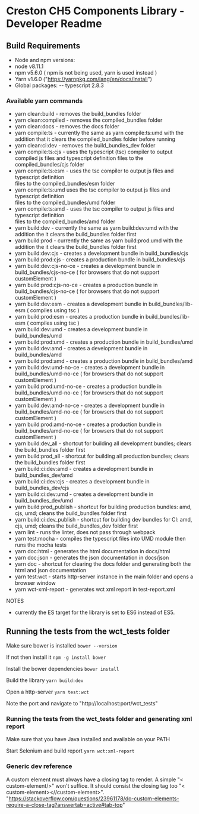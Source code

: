 # Creston CH5 Components Library - Developer Readme

## Build Requirements

- Node and npm versions:
- node v8.11.1
- npm v5.6.0  ( npm is not being used, yarn is used instead )
- Yarn v1.6.0 ("https://yarnpkg.com/lang/en/docs/install")
- Global packages:
-- typescript 2.8.3

### Available yarn commands

- yarn clean:build - removes the build_bundles folder
- yarn clean:compiled - removes the compiled_bundles folder
- yarn clean:docs - removes the docs folder
- yarn compile:ts - currently the same as yarn compile:ts:umd with the addition that it clears the compiled_bundles folder
 before running
- yarn clean:ci:dev - removes the build_bundles_dev folder
- yarn compile:ts:cjs - uses the typescript (tsc) compiler to output compiled js files and typescript definition files to
the compiled_bundles/cjs folder
- yarn compile:ts:esm - uses the tsc compiler to output js files and typescript definition  
files to the compiled_bundles/esm folder
- yarn compile:ts:umd  uses the tsc compiler to output js files and typescript definition  
files to the compiled_bundles/umd folder
- yarn compile:ts:amd - uses the tsc compiler to output js files and typescript definition  
files to the compiled_bundles/amd folder
- yarn build:dev - currently the same as yarn build:dev:umd with the addition the it clears the build_bundles folder first
- yarn build:prod - currently the same as yarn build:prod:umd with the addition the it clears the build_bundles folder first
- yarn build:dev:cjs - creates a development bundle in build_bundles/cjs
- yarn build:prod:cjs - creates a production bundle in build_bundles/cjs
- yarn build:dev:cjs-no-ce - creates a development bundle in build_bundles/cjs-no-ce ( for browsers that do not support customElement )
- yarn build:prod:cjs-no-ce - creates a production bundle in build_bundles/cjs-no-ce ( for browsers that do not support customElement )
- yarn build:dev:esm - creates a development bundle in build_bundles/lib-esm ( compiles using tsc )
- yarn build:prod:esm - creates a production bundle in build_bundles/lib-esm ( compiles using tsc )
- yarn build:dev:umd - creates a development bundle in build_bundles/umd
- yarn build:prod:umd - creates a production bundle in build_bundles/umd
- yarn build:dev:amd - creates a development bundle in build_bundles/amd
- yarn build:prod:amd - creates a production bundle in build_bundles/amd
- yarn build:dev:umd-no-ce - creates a development bundle in build_bundles/umd-no-ce ( for browsers that do not support customElement )
- yarn build:prod:umd-no-ce - creates a production bundle in build_bundles/umd-no-ce ( for browsers that do not support customElement )
- yarn build:dev:amd-no-ce - creates a development bundle in build_bundles/amd-no-ce ( for browsers that do not support customElement )
- yarn build:prod:amd-no-ce - creates a production bundle in build_bundles/amd-no-ce ( for browsers that do not support customElement )
- yarn build:dev_all - shortcut for building all development bundles; clears the build_bundles folder first
- yarn build:prod_all - shortcut for building all production bundles; clears the build_bundles folder first
- yarn build:ci:dev:amd - creates a development bundle in build_bundles_dev/amd
- yarn build:ci:dev:cjs - creates a development bundle in build_bundles_dev/cjs
- yarn build:ci:dev:umd - creates a development bundle in build_bundles_dev/umd
- yarn build:prod_publish - shortcut for building production bundles: amd, cjs, umd; cleans the build_bundles folder first
- yarn build:ci:dev_publish - shortcut for building dev bundles for CI: amd, cjs, umd; cleans the build_bundles_dev folder first
- yarn lint -  runs the linter, does not pass through webpack
- yarn test:mocha - compiles the typescript files into UMD module then runs the mocha tests
- yarn doc:html - generates the html documentation in docs/html
- yarn doc:json - generates the json documentation in docs/json
- yarn doc - shortcut for clearing the docs folder and generating both the html and json documentation
- yarn test:wct - starts http-server instance in the main folder and opens a browser window  
- yarn wct-xml-report - generates wct xml report in test-report.xml

NOTES

- currently the ES target for the library is set to ES6 instead of ES5.

## Running the tests from the wct_tests folder

Make sure bower is installed
```bower --version```

If not then install it
```npm -g install bower```

Install the bower dependencies
```bower install```

Build the library
```yarn build:dev```

Open a http-server
```yarn test:wct```

Note the port and navigate to "http://localhost:port/wct_tests"

### Running the tests from the wct_tests folder and generating xml report

Make sure that you have Java installed and available on your PATH

Start Selenium and build report
```yarn wct:xml-report```

### Generic dev reference

A custom element must always have a closing tag to render. A simple "< custom-element/>" won't suffice. It should consist the closing tag too "< custom-element><//custom-element>".
"https://stackoverflow.com/questions/23961178/do-custom-elements-require-a-close-tag?answertab=active#tab-top"
